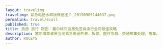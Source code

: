 ```yaml
---
layout: travelimg
travelimg: 紧急电话水印版微信图片_20190905144637.png
permalink: travel/ecall
published: true
title: 旅游 旅行 跟团：塞尔维亚波黑免签自由行全网最佳攻略 
description: 塞尔维亚波黑当地紧急电话列表，报警、医疗急救、交通故事处理、拖车。
author: ROCEYS
---
```

